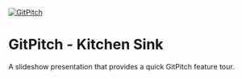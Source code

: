 [![GitPitch](https://gitpitch.com/assets/badge.svg)](https://gitpitch.com/gitpitch/kitchen-sink/master)

# GitPitch - Kitchen Sink
A slideshow presentation that provides a quick GitPitch feature tour.

